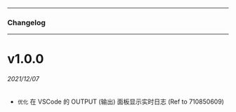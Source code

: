 ******

### Changelog

******

# v1.0.0

###### 2021/12/07

* `优化` 在 VSCode 的 OUTPUT (输出) 面板显示实时日志 (Ref to 710850609)